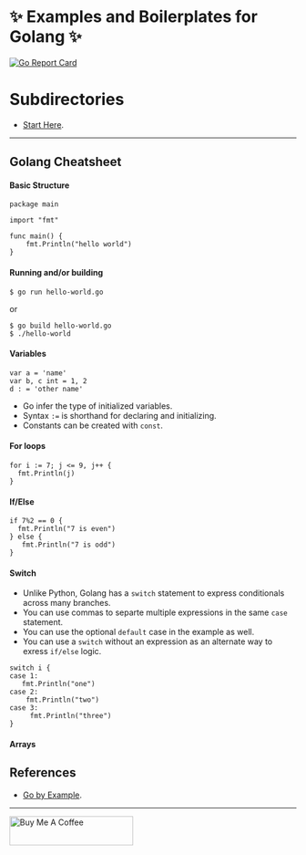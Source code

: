 # ✨ Examples and Boilerplates for Golang ✨ 

[![Go Report Card](https://goreportcard.com/badge/github.com/bt3gl/Awesome_Golang_Examples)](https://goreportcard.com/report/github.com/bt3gl/Awesome_Golang_Examples)


# Subdirectories 

* [Start Here](https://github.com/bt3gl/Awesome_Golang_Examples/tree/master/start_here).



--------

## Golang Cheatsheet

#### Basic Structure
```
package main

import "fmt"

func main() {
    fmt.Println("hello world")
}
```

#### Running and/or building

```
$ go run hello-world.go
```
or
```
$ go build hello-world.go
$ ./hello-world
```

#### Variables

```
var a = 'name'
var b, c int = 1, 2
d : = 'other name'
```

* Go infer the type of initialized variables.
* Syntax `:=` is shorthand for declaring and initializing. 
* Constants can be created with `const`.

#### For loops

```
for i := 7; j <= 9, j++ {
  fmt.Println(j)
}
```

#### If/Else

```
if 7%2 == 0 {
  fmt.Println("7 is even")
} else {
   fmt.Println("7 is odd")
}
```

#### Switch

* Unlike Python, Golang has a `switch` statement to express conditionals across many branches.
* You can use commas to separte multiple expressions in the same `case` statement. 
* You can use the optional `default` case in the example as well.
* You can use a `switch` without an expression as an alternate way to exress `if/else` logic.

```
switch i {
case 1:
   fmt.Println("one")
case 2:
    fmt.Println("two")
case 3:
     fmt.Println("three")
}
```

#### Arrays




## References

* [Go by Example](https://gobyexample.com/).









---


<a href="https://www.buymeacoffee.com/miavonpizza" target="_blank"><img src="https://cdn.buymeacoffee.com/buttons/arial-pink.png" alt="Buy Me A Coffee" style="height: 51px !important;width: 217px !important;" ></a>
